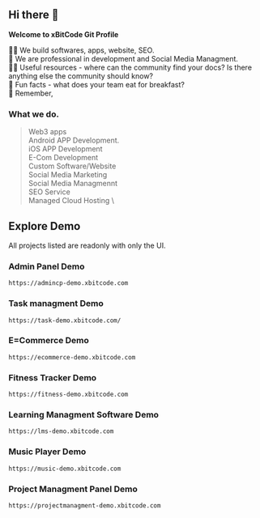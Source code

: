 ## Hi there 👋


**Welcome to xBitCode Git Profile**

🙋‍♀️ We build softwares, apps, website, SEO. \
🌈 We are professional in development and Social Media Managment. \
👩‍💻 Useful resources - where can the community find your docs? Is there anything else the community should know? \
🍿 Fun facts - what does your team eat for breakfast? \
🧙 Remember, 

### What we do.
> Web3 apps \
> Android APP Development. \
> iOS APP Development \
> E-Com Development \
> Custom Software/Website \
> Social Media Marketing \
> Social Media Managmennt \
> SEO Service \
> Managed Cloud Hosting \

## Explore Demo
All projects listed are readonly with only the UI.


### Admin Panel Demo
```
https://admincp-demo.xbitcode.com
```
### Task managment Demo 
```
https://task-demo.xbitcode.com/
```
### E=Commerce Demo
```
https://ecommerce-demo.xbitcode.com
```
### Fitness Tracker Demo
```
https://fitness-demo.xbitcode.com
```
### Learning Managment Software Demo
```
https://lms-demo.xbitcode.com
```
### Music Player Demo 
```
https://music-demo.xbitcode.com
```
### Project Managment Panel Demo
```
https://projectmanagment-demo.xbitcode.com
```


